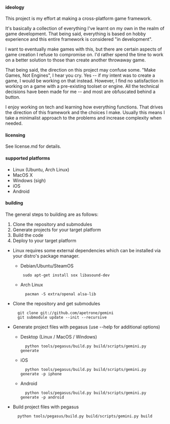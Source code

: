 #### ideology
This project is my effort at making a cross-platform game framework.

It's basically a collection of everything I've learnt on my own in the
realm of game development. That being said, everything is based on hobby
experience and this entire framework is considered "in development".

I want to eventually make games with this, but there are certain aspects
of game creation I refuse to compromise on. I'd rather spend the time to 
work on a better solution to those than create another throwaway game.

That being said, the direction on this project may confuse some. 
"Make Games, Not Engines", I hear you cry. Yes -- if my intent was to
create a game, I would be working on that instead. However, I find no
satisfaction in working on a game with a pre-existing toolset or engine.
All the technical decisions have been made for me -- and most are obfuscated
behind a button. 

I enjoy working on tech and learning how everything functions. That drives
the direction of this framework and the choices I make. Usually this means
I take a minimalist approach to the problems and increase complexity
when needed.


#### licensing

See license.md for details.


#### supported platforms

- Linux (Ubuntu, Arch Linux)
- MacOS X
- Windows (sigh)
- iOS
- Android


#### building

The general steps to building are as follows:

1. Clone the repository and submodules
2. Generate projects for your target platform
3. Build the code
4. Deploy to your target platform


* Linux requires some external dependencies which can be installed
via your distro's package manager.

	*  Debian/Ubuntu/SteamOS

			sudo apt-get install sox libasound-dev


	* Arch Linux

			pacman -S extra/openal alsa-lib


* Clone the repository and get submodules

		git clone git://github.com/apetrone/gemini
		git submodule update --init	--recursive

* Generate project files with pegasus (use --help for additional options)

	* Desktop (Linux / MacOS / Windows)

			python tools/pegasus/build.py build/scripts/gemini.py generate

	* iOS

			python tools/pegasus/build.py build/scripts/gemini.py generate -p iphone

	* Android

			python tools/pegasus/build.py build/scripts/gemini.py generate -p android

* Build project files with pegasus

		python tools/pegasus/build.py build/scripts/gemini.py build

